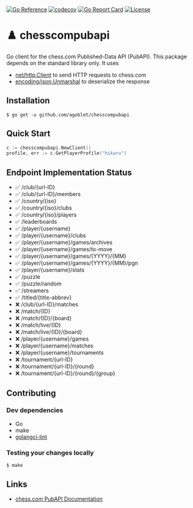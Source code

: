 [![Go Reference](https://pkg.go.dev/badge/github.com/agoblet/chesscompubapi.svg)](https://pkg.go.dev/github.com/agoblet/chesscompubapi)
[![codecov](https://codecov.io/gh/agoblet/chesscompubapi/branch/main/graph/badge.svg?token=U93I8XCM3X)](https://codecov.io/gh/agoblet/chesscompubapi)
[![Go Report Card](https://goreportcard.com/badge/agoblet/chesscompubapi)](https://goreportcard.com/report/agoblet/chesscompubapi) 
[![License](https://img.shields.io/badge/license-MIT-blue.svg)](LICENSE)

# ♟️ chesscompubapi 

Go client for the chess.com Published-Data API (PubAPI).
This package depends on the standard library only.
It uses
- [net/http.Client](https://pkg.go.dev/net/http#Client) to send HTTP requests to chess.com
- [encoding/json.Unmarshal](https://pkg.go.dev/encoding/json#Unmarshal) to deserialize the response

## Installation

```
$ go get -u github.com/agoblet/chesscompubapi
```

## Quick Start

```go
c := chesscompubapi.NewClient()
profile, err := c.GetPlayerProfile("hikaru")
```

## Endpoint Implementation Status

- ✅ /club/{url-ID}
- ✅ /club/{url-ID}/members
- ✅ /country/{iso}
- ✅ /country/{iso}/clubs
- ✅ /country/{iso}/players
- ✅ /leaderboards
- ✅ /player/{username}
- ✅ /player/{username}/clubs
- ✅ /player/{username}/games/archives
- ✅ /player/{username}/games/to-move
- ✅ /player/{username}/games/{YYYY}/{MM}
- ✅ /player/{username}/games/{YYYY}/{MM}/pgn
- ✅ /player/{username}/stats
- ✅ /puzzle
- ✅ /puzzle/random
- ✅ /streamers
- ✅ /titled/{title-abbrev}
- ❌ /club/{url-ID}/matches
- ❌ /match/{ID}
- ❌ /match/{ID}/{board}
- ❌ /match/live/{ID}
- ❌ /match/live/{ID}/{board}
- ❌ /player/{username}/games
- ❌ /player/{username}/matches
- ❌ /player/{username}/tournaments
- ❌ /tournament/{url-ID}
- ❌ /tournament/{url-ID}/{round}
- ❌ /tournament/{url-ID}/{round}/{group}

## Contributing

### Dev dependencies

- Go
- make
- [golangci-lint](https://golangci-lint.run/usage/install/#local-installation)

### Testing your changes locally

```
$ make
```

## Links 

- [chess.com PubAPI Documentation](https://www.chess.com/news/view/published-data-api)
